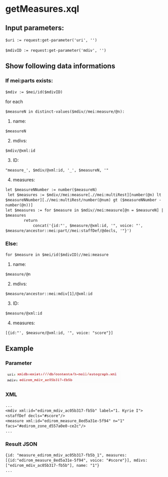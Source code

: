 # getMeasures.xql
## Input parameters:
```
$uri := request:get-parameter('uri', '')

$mdivID := request:get-parameter('mdiv', '')
```
## Show following data informations
### If mei:parts exists:
```
$mdiv := $mei/id($mdivID)
```
for each 
```
$measureN in distinct-values($mdiv//mei:measure/@n):
```

1. name:
```
$measureN
```

2. mdivs:
```
$mdiv/@xml:id
```

3. ID:
```
"measure_', $mdiv/@xml:id, '_', $measureN, '"
```

4. measures:
```
let $measureNNumber := number($measureN)
 let $measures := $mdiv//mei:measure[.//mei:multiRest][number(@n) lt $measureNNumber][.//mei:multiRest/number(@num) gt ($measureNNumber - number(@n))]             
let $measures := for $measure in $mdiv//mei:measure[@n = $measureN] | $measures
		return
			concat('{id:"', $measure/@xml:id, '", voice: "', $measure/ancestor::mei:part//mei:staffDef/@decls, '"}')
```

### Else:
```
for $measure in $mei/id($mdivID)//mei:measure
```

1. name:
```
$measure/@n
```

2. mdivs:
```
$measure/ancestor::mei:mdiv[1]/@xml:id
```

3. ID:
```
$measure/@xml:id
```

4. measures:
```
[{id:"', $measure/@xml:id, '", voice: "score"}]
```

## Example
### Parameter
![](../pageBasedView/goTo/media/15115276855744.jpg)

### XML
```
...
<mdiv xml:id="edirom_mdiv_ac05b317-fb5b" label="1. Kyrie I">
<staffDef decls="#score"/>
<measure xml:id="edirom_measure_8ed5a31e-5f94" n="1" facs="#edirom_zone_d557a0e0-ce2c"/>
...
```
### Result JSON
```
{id: "measure_edirom_mdiv_ac05b317-fb5b_1", measures: [{id:"edirom_measure_8ed5a31e-5f94", voice: "#score"}], mdivs: ["edirom_mdiv_ac05b317-fb5b"], name: "1"}
...
```


